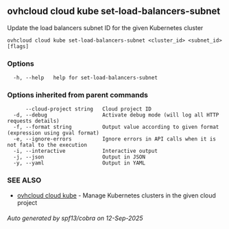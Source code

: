 ## ovhcloud cloud kube set-load-balancers-subnet

Update the load balancers subnet ID for the given Kubernetes cluster

```
ovhcloud cloud kube set-load-balancers-subnet <cluster_id> <subnet_id> [flags]
```

### Options

```
  -h, --help   help for set-load-balancers-subnet
```

### Options inherited from parent commands

```
      --cloud-project string   Cloud project ID
  -d, --debug                  Activate debug mode (will log all HTTP requests details)
  -f, --format string          Output value according to given format (expression using gval format)
  -e, --ignore-errors          Ignore errors in API calls when it is not fatal to the execution
  -i, --interactive            Interactive output
  -j, --json                   Output in JSON
  -y, --yaml                   Output in YAML
```

### SEE ALSO

* [ovhcloud cloud kube](ovhcloud_cloud_kube.md)	 - Manage Kubernetes clusters in the given cloud project

###### Auto generated by spf13/cobra on 12-Sep-2025
